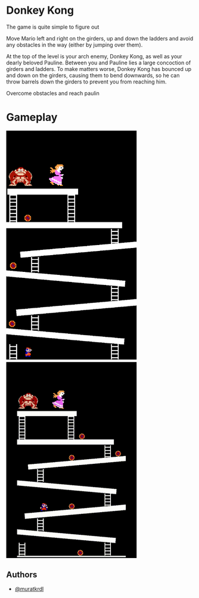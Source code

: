 
# Donkey Kong

The game is quite simple to figure out

Move Mario left and right on the girders, up and down the ladders and avoid any obstacles in the way (either by jumping over them).

At the top of the level is your arch enemy, Donkey Kong, as well as your dearly beloved Pauline. Between you and Pauline lies a large concoction of girders and ladders. To make matters worse, Donkey Kong has bounced up and down on the girders, causing them to bend downwards, so he can throw barrels down the girders to prevent you from reaching him.

Overcome obstacles and reach paulin

# Gameplay

<img src="https://github.com/muratkrdl/Donkey-Kong/blob/main/Donkey%20Kong.png" width="350">

<img src="https://github.com/muratkrdl/Donkey-Kong/blob/main/Donkey%20Kong%20Gameplay.gif" width="350">


## Authors

- [@muratkrdl](https://github.com/muratkrdl)

